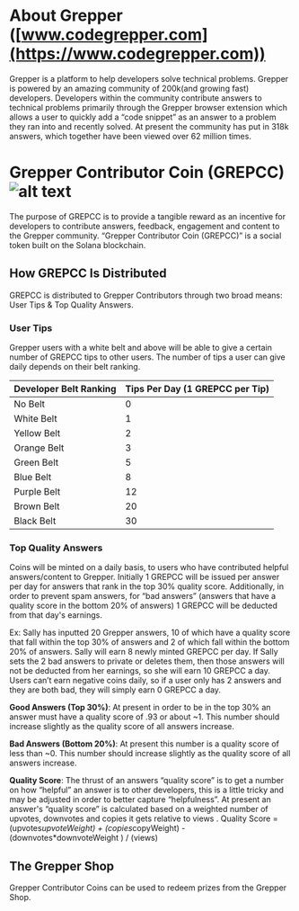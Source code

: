 # About Grepper ([www.codegrepper.com](https://www.codegrepper.com))
Grepper is a platform to help developers solve technical problems. Grepper is powered by an amazing community of 200k(and growing fast) developers. Developers within the community contribute answers to technical problems primarily through the Grepper browser extension which allows a user to quickly add a “code snippet” as an answer to a problem they ran into and recently solved. At present the community has put in 318k answers, which together have been viewed over 62 million times.


# Grepper Contributor Coin (GREPCC) ![alt text](https://www.codegrepper.com/images/grepper_coin_beta_50.png) 
The purpose of GREPCC is to provide a tangible reward as an incentive for developers to contribute answers, feedback, engagement and content to the Grepper community.
 “Grepper Contributor Coin (GREPCC)” is a social token built on the Solana blockchain. 

## How GREPCC Is Distributed

GREPCC is distributed to Grepper Contributors through two broad means: User Tips & Top Quality Answers.   

### User Tips
Grepper users with a white belt and above will be able to give a certain number of GREPCC tips to other users. The number of tips a user can give daily depends on their belt ranking. 

| Developer Belt Ranking|Tips Per Day (1 GREPCC per Tip)|
| ------------- | ------------- |
| No Belt       |0              |
| White Belt    |1              |
| Yellow Belt   |2              |
| Orange Belt   |3              |
| Green Belt    |5              |
| Blue Belt     |8              |
| Purple Belt   |12             |
| Brown Belt    |20             |
| Black Belt    |30             |


### Top Quality Answers
Coins will be minted on a daily basis, to users who have contributed helpful answers/content to Grepper. Initially 1 GREPCC will be issued per answer per day for answers that rank in the top 30% quality score.  Additionally, in order to prevent spam answers, for  “bad answers” (answers that have a quality score in the bottom 20% of answers) 1 GREPCC will be deducted from that day's earnings. 

Ex: Sally has inputted 20 Grepper answers, 10 of which have a quality score that fall within the top 30% of answers and 2 of which fall within the bottom 20% of answers. Sally will earn 8 newly minted GREPCC per day.  If Sally sets the 2 bad answers to private or deletes them, then those answers will not be deducted from her earnings, so she will earn 10 GREPCC a day.  Users can’t earn negative coins daily, so if a user only has 2 answers and they are both bad, they will simply earn 0 GREPCC a day. 

**Good Answers (Top 30%)**: At present in order to be in the top 30% an answer must have a quality score of .93 or about ~1. This number should increase slightly as the quality score of all answers increase. 

**Bad Answers (Bottom 20%)**: At present this number is a quality score of less than ~0. This number should increase slightly as the quality score of all answers increase. 

**Quality Score**: The thrust of an answers “quality score” is to get a number on how “helpful” an answer is to other developers, this is a little tricky and may be adjusted in order to better capture “helpfulness”. At present an answer's “quality score” is calculated based on a weighted number of upvotes, downvotes and copies it gets relative to views . Quality Score = (upvotes*upvoteWeight) + (copies*copyWeight) - (downvotes*downvoteWeight ) / (views) 


## The Grepper Shop 
Grepper Contributor Coins can be used to redeem prizes from the Grepper Shop.



